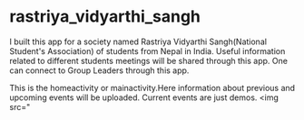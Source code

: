 # rastriya_vidyarthi_sangh
I built this app for a society named Rastriya Vidyarthi Sangh(National Student's Association) of students from Nepal in India.
Useful information related to different students meetings will be shared through this app.
One can connect to Group Leaders through this app.

This is the homeactivity or mainactivity.Here information about previous and upcoming events will be uploaded.
Current events are just demos.
<img src="
